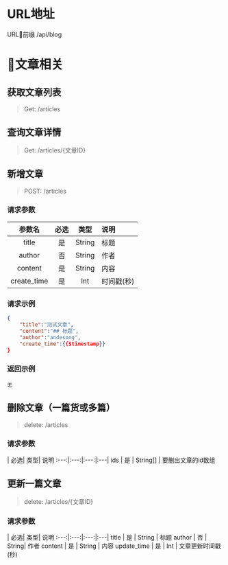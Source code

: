 # URL地址
 URL前缀 /api/blog

# 文章相关
## 获取文章列表
> Get:  /articles

## 查询文章详情
> Get:  /articles/{文章ID}

## 新增文章
> POST:  /articles
### 请求参数
 参数名| 必选| 类型| 说明 
 :---:|:---:|:---:|:---| 
title | 是 | String | 标题
author   | 否 | String| 作者
content | 是 | String | 内容
create_time | 是 | Int | 时间戳(秒)

### 请求示例
```json
{
	"title":"测试文章",
	"content":"## 标题",
	"author":"andesong",
	"create_time":{{$timestamp}}
}
```
### 返回示例
```
无
```

## 删除文章（一篇货或多篇）
> delete:  /articles
### 请求参数
| 必选| 类型| 说明 
 :---:|:---:|:---:|:---| 
ids | 是 | String[] | 要删出文章的id数组

## 更新一篇文章
> delete:  /articles/{文章ID}
### 请求参数
| 必选| 类型| 说明 
 :---:|:---:|:---:|:---| 
title | 是 | String | 标题
author   | 否 | String| 作者
content | 是 | String | 内容
update_time | 是 | Int | 文章更新时间戳(秒)



